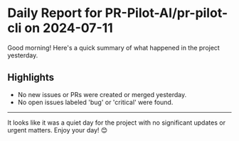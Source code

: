 # Daily Report for PR-Pilot-AI/pr-pilot-cli on 2024-07-11

Good morning! Here's a quick summary of what happened in the project yesterday.

## Highlights
- No new issues or PRs were created or merged yesterday.
- No open issues labeled 'bug' or 'critical' were found.

---

It looks like it was a quiet day for the project with no significant updates or urgent matters. Enjoy your day! 😊